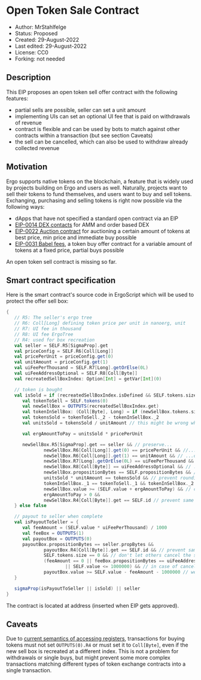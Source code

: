 # Open Token Sale Contract

* Author: MrStahlfelge
* Status: Proposed
* Created: 29-August-2022
* Last edited: 29-August-2022
* License: CC0
* Forking: not needed

## Description

This EIP proposes an open token sell offer contract with the following features:

* partial sells are possible, seller can set a unit amount
* implementing UIs can set an optional UI fee that is paid on withdrawals of revenue
* contract is flexible and can be used by bots to match against other contracts within a transaction (but see section Caveats)
* the sell can be cancelled, which can also be used to withdraw already collected revenue

## Motivation

Ergo supports native tokens on the blockchain, a feature that is widely used by projects building
on Ergo and users as well. Naturally, projects want to sell their tokens to fund themselves, and
users want to buy and sell tokens.
Exchanging, purchasing and selling tokens is right now possible via the following ways:

* dApps that have not specified a standard open contract via an EIP
* [EIP-0014 DEX contacts](eip-0014.md) for AMM and order based DEX
* [EIP-0022 Auction contract](eip-0022.md) for auctioning a certain amount of tokens at best price, min price and immediate buy possible
* [EIP-0031 Babel fees](eip-0031.md), a token buy offer contract for a variable amount of tokens at a fixed price, partial buys possible

An open token sell contract is missing so far.

## Smart contract specification

Here is the smart contract's source code in ErgoScript which will be used to protect the offer sell box:
```scala
{
   // R5: The seller's ergo tree
   // R6: Coll[Long] defining token price per unit in nanoerg, unit
   // R7: UI fee in thousand
   // R8: UI fee ErgoTree
   // R4: used for box recreation
   val seller = SELF.R5[SigmaProp].get
   val priceConfig = SELF.R6[Coll[Long]]
   val pricePerUnit = priceConfig.get(0)
   val unitAmount = priceConfig.get(1)
   val uiFeePerThousand = SELF.R7[Long].getOrElse(0L)
   val uiFeeAddressOptional = SELF.R8[Coll[Byte]]
   val recreatedSellBoxIndex: Option[Int] = getVar[Int](0)

   // token is bought
   val isSold = if (recreatedSellBoxIndex.isDefined && SELF.tokens.size > 0) {
      val tokenToSell = SELF.tokens(0)
      val newSellBox = OUTPUTS(recreatedSellBoxIndex.get)
      val tokenInSellBox: (Coll[Byte], Long) = if (newSellBox.tokens.size > 0) newSellBox.tokens(0) else (tokenToSell._1, 0L)
      val tokensSold = tokenToSell._2 - tokenInSellBox._2
      val unitsSold = tokensSold / unitAmount // this might be wrong when tokensSold can't be divided completely - thus we check again later

      val ergAmountToPay = unitsSold * pricePerUnit

      newSellBox.R5[SigmaProp].get == seller && // preserve...
              newSellBox.R6[Coll[Long]].get(0) == pricePerUnit && //...the...
              newSellBox.R6[Coll[Long]].get(1) == unitAmount && // ...original...
              newSellBox.R7[Long].getOrElse(0L) == uiFeePerThousand && // ...box...
              newSellBox.R8[Coll[Byte]] == uiFeeAddressOptional && // ...settings
              newSellBox.propositionBytes == SELF.propositionBytes && // ...and script
              unitsSold * unitAmount == tokensSold && // prevent rounding down attacks
              tokenInSellBox._1 == tokenToSell._1 && tokenInSellBox._2 >= tokenToSell._2 - tokensSold && // preserve tokens
              newSellBox.value >= (SELF.value + ergAmountToPay) && // check the actual payment
              ergAmountToPay > 0 &&
              newSellBox.R4[Coll[Byte]].get == SELF.id // prevent same price attack
   } else false

   // payout to seller when complete
   val isPayoutToSeller = {
      val feeAmount = (SELF.value * uiFeePerThousand) / 1000
      val feeBox = OUTPUTS(1)
      val payoutBox = OUTPUTS(0)
      payoutBox.propositionBytes == seller.propBytes &&
              payoutBox.R4[Coll[Byte]].get == SELF.id && // prevent same price attack
              SELF.tokens.size == 0 && // don't let others cancel the sale
              (feeAmount == 0 || feeBox.propositionBytes == uiFeeAddressOptional.get && feeBox.value >= feeAmount
                      || SELF.value <= 1000000) && // in case of cancel with nothing sold no fee box is needed
              payoutBox.value >= SELF.value - feeAmount - 1000000 // we allow tx fee to be paid
   }

   sigmaProp(isPayoutToSeller || isSold) || seller
}
```
The contract is located at address (inserted when EIP gets approved).

## Caveats
Due to [current semantics of accessing registers](https://github.com/ScorexFoundation/sigmastate-interpreter/issues/783), 
transactions for buying tokens must not set `OUTPUTS(0).R4` or must set it to `Coll[Byte]`, even if 
the new sell box is recreated at a different index. This is not a problem for withdrawals or 
single buys, but might prevent some more complex transactions matching different types of token 
exchange contracts into a single transaction.